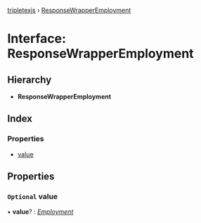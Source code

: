 [tripletexjs](../README.md) › [ResponseWrapperEmployment](responsewrapperemployment.md)

# Interface: ResponseWrapperEmployment

## Hierarchy

* **ResponseWrapperEmployment**

## Index

### Properties

* [value](responsewrapperemployment.md#optional-value)

## Properties

### `Optional` value

• **value**? : *[Employment](../modules/employment.md)*
